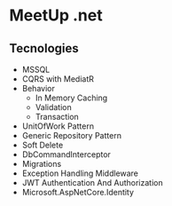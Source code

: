 # MeetUp .net 

## Tecnologies
- MSSQL
- CQRS with MediatR 
- Behavior
    * In Memory Caching
    * Validation
    * Transaction
- UnitOfWork Pattern
- Generic Repository Pattern
- Soft Delete
- DbCommandInterceptor
- Migrations
- Exception Handling Middleware
- JWT Authentication And Authorization
- Microsoft.AspNetCore.Identity